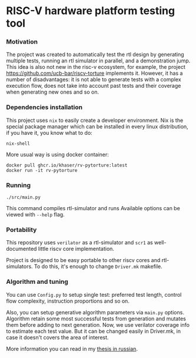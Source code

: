 # RISC-V hardware platform testing tool

### Motivation
The project was created to automatically test the rtl design by generating multiple tests,
running an rtl simulator in parallel, and a demonstration jump.
This idea is also not new in the risc-v ecosystem, for example, the project <https://github.com/ucb-bar/riscv-torture> implements it.
However, it has a number of disadvantages:
it is not able to generate tests with a complex execution flow,
does not take into account past tests and their coverage when generating new ones and so on.

### Dependencies installation
This project uses `nix` to easily create a developer environment.
Nix is the special package manager which can be installed in every linux distribution,
if you have it, you know what to do:
```
nix-shell
```

More usual way is using docker container:
```
docker pull ghcr.io/khaser/rv-pytorture:latest
docker run -it rv-pytorture
```

### Running
```
./src/main.py
```

This command compiles rtl-simulator and runs
Available options can be viewed with `--help` flag.

### Portability
This repository uses `verilator` as a rtl-simulator and `scr1` as
well-documented little riscv core implementation.

Project is designed to be easy portable to other riscv cores and
rtl-simulators. To do this, it's enough to change `Driver.mk` makefile.

### Algorithm and tuning
You can use `Config.py` to setup single test:
preferred test length, control flow complexity,
instruction proportions and so on.

Also, you can setup generative algorithm parameters via
`main.py` options. Algorithm retain some most successful
tests from generation and mutates them before adding to
next generation.
Now, we use verilator coverage info to estimate each test
value. But it can be changed easily in Driver.mk, in case it
doesn't covers the area of interest.

More information you can read in my [thesis in russian](https://drive.google.com/file/d/15URk5rUfiEUEDN2HT2MGECQ6QClPO7WB/view?usp=sharing).
